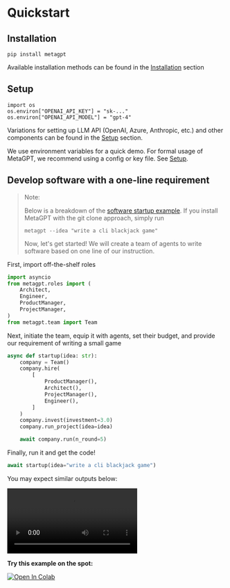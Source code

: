 # Quickstart

## Installation

```
pip install metagpt
```

Available installation methods can be found in the [Installation](./installation) section

## Setup

```
import os
os.environ["OPENAI_API_KEY"] = "sk-..."
os.environ["OPENAI_API_MODEL"] = "gpt-4"
```

Variations for setting up LLM API (OpenAI, Azure, Anthropic, etc.) and other components can be found in the [Setup](./setup) section.

We use environment variables for a quick demo. For formal usage of MetaGPT, we recommend using a config or key file. See [Setup](./setup).

## Develop software with a one-line requirement

> Note:
>
> Below is a breakdown of the [software startup example](https://github.com/geekan/MetaGPT/blob/main/metagpt/startup.py). If you install MetaGPT with the git clone approach, simply run
>
> ```
> metagpt --idea "write a cli blackjack game"
> ```
>
> Now, let's get started! We will create a team of agents to write software based on one line of our instruction.

First, import off-the-shelf roles

```python
import asyncio
from metagpt.roles import (
    Architect,
    Engineer,
    ProductManager,
    ProjectManager,
)
from metagpt.team import Team
```

Next, initiate the team, equip it with agents, set their budget, and provide our requirement of writing a small game

```python
async def startup(idea: str):
    company = Team()
    company.hire(
        [
            ProductManager(),
            Architect(),
            ProjectManager(),
            Engineer(),
        ]
    )
    company.invest(investment=3.0)
    company.run_project(idea=idea)

    await company.run(n_round=5)
```

Finally, run it and get the code!

```python
await startup(idea="write a cli blackjack game")
```

You may expect similar outputs below:

<video  controls>
  <source src="https://user-images.githubusercontent.com/2707039/250054654-5e8c1062-8c35-440f-bb20-2b0320f8d27d.mp4" type="video/mp4">
</video>

<b>Try this example on the spot:</b>

[![Open In Colab](https://colab.research.google.com/assets/colab-badge.svg)](https://colab.research.google.com/drive/1X8XSn8AN1WFv_PwtTres62OoVUNfHRAH?usp=sharing)
